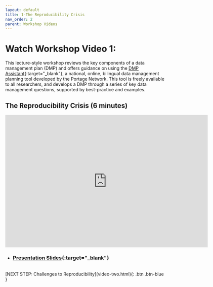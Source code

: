 ```yaml
---
layout: default
title: 1-The Reproducibility Crisis
nav_order: 2
parent: Workshop Videos
---
```

# Watch Workshop Video 1:
This lecture-style workshop reviews the key components of a data management plan (DMP) and offers guidance on using the [DMP Assistant](https://assistant.portagenetwork.ca/){:target="_blank"}, a national, online, bilingual data management planning tool developed by the Portage Network. This tool is freely available to all researchers, and develops a DMP through a series of key data management questions, supported by best-practice and examples.

## The Reproducibility Crisis (6 minutes)

<iframe height="420" width="640" allowfullscreen frameborder=0 src="https://echo360.ca/media/269f515f-c08c-4bcf-bb3f-9a5515af9992/public?autoplay=false&automute=false"></iframe>

- ### [Presentation Slides](https://bit.ly/3iPS8jZ){:target="_blank"} 
<br>
[NEXT STEP: Challenges to Reproducibility](video-two.html){: .btn .btn-blue }
